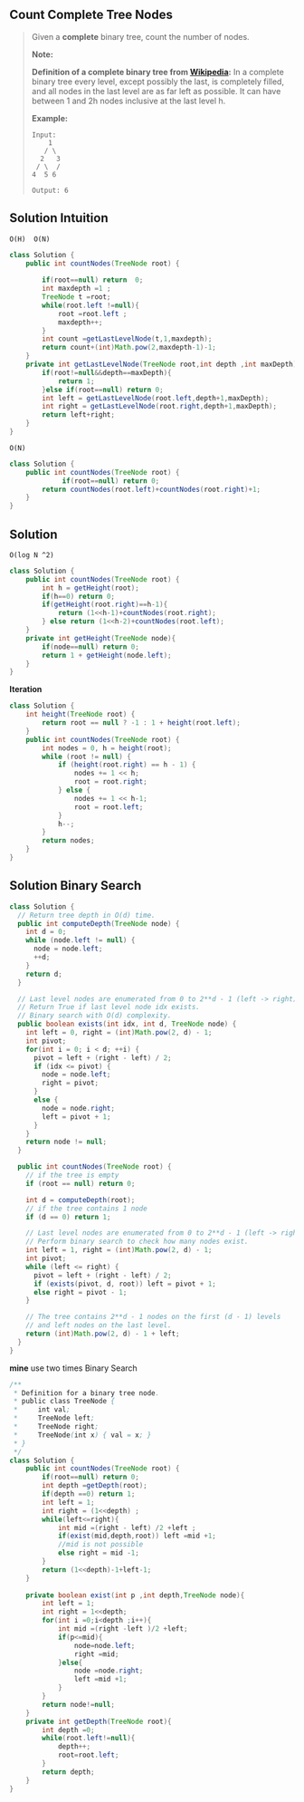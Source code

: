 ## Count Complete Tree Nodes

> Given a **complete** binary tree, count the number of nodes.
>
> **Note:**
>
> **Definition of a complete binary tree from [Wikipedia](http://en.wikipedia.org/wiki/Binary_tree#Types_of_binary_trees):**
> In a complete binary tree every level, except possibly the last, is completely filled, and all nodes in the last level are as far left as possible. It can have between 1 and 2h nodes inclusive at the last level h.
>
> **Example:**
>
> ```
> Input: 
>     1
>    / \
>   2   3
>  / \  /
> 4  5 6
> 
> Output: 6
> ```

## Solution  Intuition

```O(H)  O(N)```

```java
class Solution {
    public int countNodes(TreeNode root) {
        
        if(root==null) return  0;
        int maxdepth =1 ;
        TreeNode t =root;
        while(root.left !=null){
            root =root.left ;
            maxdepth++;
        }
        int count =getLastLevelNode(t,1,maxdepth);
        return count+(int)Math.pow(2,maxdepth-1)-1;
    }
    private int getLastLevelNode(TreeNode root,int depth ,int maxDepth){
        if(root!=null&&depth==maxDepth){
            return 1;
        }else if(root==null) return 0;
        int left = getLastLevelNode(root.left,depth+1,maxDepth);
        int right = getLastLevelNode(root.right,depth+1,maxDepth);
        return left+right;
    }
}
```

```O(N)```

```java
class Solution {
    public int countNodes(TreeNode root) {
             if(root==null) return 0;
        return countNodes(root.left)+countNodes(root.right)+1;
    }
}
```

## Solution 

```O(log N ^2)```

```java
class Solution {
    public int countNodes(TreeNode root) {
        int h = getHeight(root);
        if(h==0) return 0;
        if(getHeight(root.right)==h-1){
            return (1<<h-1)+countNodes(root.right);
        } else return (1<<h-2)+countNodes(root.left);
    }
    private int getHeight(TreeNode node){
        if(node==null) return 0;
        return 1 + getHeight(node.left);
    }
}
```

**Iteration**

```java
class Solution {
    int height(TreeNode root) {
        return root == null ? -1 : 1 + height(root.left);
    }
    public int countNodes(TreeNode root) {
        int nodes = 0, h = height(root);
        while (root != null) {
            if (height(root.right) == h - 1) {
                nodes += 1 << h;
                root = root.right;
            } else {
                nodes += 1 << h-1;
                root = root.left;
            }
            h--;
        }
        return nodes;
    }
}
```

## Solution Binary Search

```java
class Solution {
  // Return tree depth in O(d) time.
  public int computeDepth(TreeNode node) {
    int d = 0;
    while (node.left != null) {
      node = node.left;
      ++d;
    }
    return d;
  }

  // Last level nodes are enumerated from 0 to 2**d - 1 (left -> right).
  // Return True if last level node idx exists. 
  // Binary search with O(d) complexity.
  public boolean exists(int idx, int d, TreeNode node) {
    int left = 0, right = (int)Math.pow(2, d) - 1;
    int pivot;
    for(int i = 0; i < d; ++i) {
      pivot = left + (right - left) / 2;
      if (idx <= pivot) {
        node = node.left;
        right = pivot;
      }
      else {
        node = node.right;
        left = pivot + 1;
      }
    }
    return node != null;
  }

  public int countNodes(TreeNode root) {
    // if the tree is empty
    if (root == null) return 0;

    int d = computeDepth(root);
    // if the tree contains 1 node
    if (d == 0) return 1;

    // Last level nodes are enumerated from 0 to 2**d - 1 (left -> right).
    // Perform binary search to check how many nodes exist.
    int left = 1, right = (int)Math.pow(2, d) - 1;
    int pivot;
    while (left <= right) {
      pivot = left + (right - left) / 2;
      if (exists(pivot, d, root)) left = pivot + 1;
      else right = pivot - 1;
    }

    // The tree contains 2**d - 1 nodes on the first (d - 1) levels
    // and left nodes on the last level.
    return (int)Math.pow(2, d) - 1 + left;
  }
}

```

**mine** use two times Binary Search 

```java
/**
 * Definition for a binary tree node.
 * public class TreeNode {
 *     int val;
 *     TreeNode left;
 *     TreeNode right;
 *     TreeNode(int x) { val = x; }
 * }
 */
class Solution {
    public int countNodes(TreeNode root) {
        if(root==null) return 0;
        int depth =getDepth(root);
        if(depth ==0) return 1;
        int left = 1; 
        int right = (1<<depth) ;
        while(left<=right){
            int mid =(right - left) /2 +left ;
            if(exist(mid,depth,root)) left =mid +1;
            //mid is not possible 
            else right = mid -1;
        }
        return (1<<depth)-1+left-1;
    }
    
    private boolean exist(int p ,int depth,TreeNode node){
        int left = 1;
        int right = 1<<depth;
        for(int i =0;i<depth ;i++){
            int mid =(right -left )/2 +left;
            if(p<=mid){
                node=node.left;
                right =mid;
            }else{
                node =node.right; 
                left =mid +1;
            }
        }
        return node!=null;
    }
    private int getDepth(TreeNode root){
        int depth =0;
        while(root.left!=null){
            depth++;
            root=root.left;
        }
        return depth;
    }
}
```

